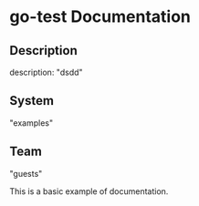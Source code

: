 # go-test Documentation
## Description

description: "dsdd"

## System

"examples"

## Team

"guests"

This is a basic example of documentation.
